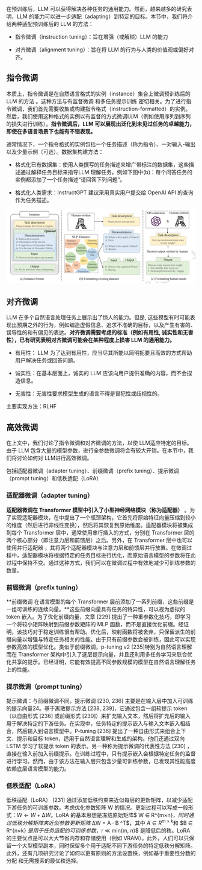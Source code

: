 在预训练后，LLM 可以获得解决各种任务的通用能力。然而，越来越多的研究表明，LLM 的能力可以进一步适配（adapting）到特定的目标。本节中，我们将介绍两种适配预训练后的 LLM 的方法：

- 指令微调（instruction tuning）：旨在增强（或解锁）LLM 的能力

- 对齐微调（alignment tuning）：旨在将 LLM 的行为与人类的价值观或偏好对齐。

## 指令微调

本质上，指令微调是在自然语言格式的实例（instance）集合上微调预训练后的 LLM 的方法 。这种方法与有监督微调 和多任务提示训练 密切相关。为了进行指令微调，我们首先需要收集或构建指令格式（instruction-formatted）的实例。然后，我们使用这种格式的实例以有监督的方式微调LLM（例如使用序列到序列的损失进行训练）。**指令微调后，LLM 可以展现出泛化到未见过任务的卓越能力，即使在多语言场景下也能有不错表现。**

通常情况下，一个指令格式的实例包括一个任务描述（称为指令）、一对输入-输出以及少量示例（可选）。数据集构建方法：

- 格式化已有数据集：使用人类撰写的任务描述来增广带标注的数据集，这些描述通过解释任务目标来指导LLM 理解任务。例如下图中(b)：每个问答任务的实例都添加了一个任务描述“请回答下列问题”。

- 格式化人类需求：InstructGPT 建议采用真实用户提交给 OpenAI API 的查询作为任务描述。

![image.png](README/image.png)

## 对齐微调

LLM 在多个自然语言处理任务上展示出了惊人的能力。但是, 这些模型有时可能表现出预期之外的行为，例如编造虚假信息、追求不准确的目标，以及产生有害的、误导性的和有偏见的表达。**对齐微调需要考虑的标准（例如有用性, 诚实性和无害性），已有研究表明对齐微调可能会在某种程度上损害 LLM 的通用能力。**

- 有用性： LLM 为了达到有用性，应当尽其所能以简明扼要且高效的方式帮助用户解决任务或回答问题。

- 诚实性：在基本层面上，诚实的 LLM 应该向用户提供准确的内容，而不会捏造信息。

- 无害性：无害性要求模型生成的语言不得是冒犯性或歧视性的。

主要实现方法：RLHF

## 高效微调

在上文中，我们讨论了指令微调和对齐微调的方法，以使 LLM适应特定的目标。由于 LLM 包含大量的模型参数，进行全参数微调将会有较大开销。在本节中，我们将讨论如何对 LLM进行高效微调。

包括适配器微调（adapter tuning）、前缀微调（prefix tuning）、提示微调（prompt tuning）和低秩适配（LoRA）

### 适配器微调（adapter tuning）

**适配器微调在 Transformer 模型中引入了小型神经网络模块（称为适配器）** 。为了实现适配器模块，在中提出了一个瓶颈架构，它首先将原始特征向量压缩到较小的维度（然后进行非线性变换），然后将其恢复到原始维度。适配器模块将被集成到每个 Transformer 层中，通常使用串行插入的方式，分别在 Transformer 层的两个核心部分（即注意力层和前馈层）之后。另外，在 Transformer 层中也可以使用并行适配器 ，其将两个适配器模块与注意力层和前馈层并行放置。在微调过程中，适配器模块将根据特定的任务目标进行优化，而原始语言模型的参数将在此过程中保持不变。通过这种方式，我们可以在微调过程中有效地减少可训练参数的数量。

### 前缀微调（prefix tuning）

**前缀微调 在语言模型的每个 Transformer 层前添加了一系列前缀，这些前缀是一组可训练的连续向量。**这些前缀向量具有任务的特异性，可以视为虚拟的 token 嵌入。为了优化前缀向量，文章 [229] 提出了一种重参数化技巧，即学习一个将较小矩阵映射到前缀参数矩阵的 MLP 函数，而不是直接优化前缀。经证明，该技巧对于稳定训练很有帮助。优化后，映射函数将被舍弃，只保留派生的前缀向量以增强与特定任务相关的性能。由于只有前缀参数会被训练，因此可以实现参数高效的模型优化。类似于前缀微调，p-tuning v2 [235]特别为自然语言理解而在 Transformer 架构中引入了逐层提示向量，并且还利用多任务学习来联合优化共享的提示。已经证明，它能有效提高不同参数规模的模型在自然语言理解任务上的性能。

### 提示微调（prompt tuning）

提示微调：与前缀微调不同，提示微调 [230, 236] 主要是在输入层中加入可训练的提示向量24。基于离散提示方法 [238, 239]，它通过包含一组软提示 token（以自由形式 [236] 或前缀形式 [230]）来扩充输入文本，然后将扩充后的输入用于解决特定的下游任务。在实现中，任务特定的提示嵌入与输入文本嵌入相结合，然后输入到语言模型中。P-tuning [236] 提出了一种自由形式来组合上下文、提示和目标 token，适用于自然语言理解和生成的架构。他们还通过双向 LSTM 学习了软提示 token 的表示。另一种称为提示微调的代表性方法 [230] ，直接在输入前加入前缀提示。在训练过程中，只有提示嵌入会根据特定任务的监督进行学习。然而，由于该方法在输入层只包含少量可训练参数，已发现其性能高度依赖底层语言模型的能力。

### 低秩适配（LoRA）

低秩适配（LoRA） [231] 通过添加低秩约束来近似每层的更新矩阵，以减少适配下游任务的可训练参数。考虑优化参数矩阵 W 的情况。更新过程可以写成一般形式：$W ←W + ∆W$。LoRA 的基本思想是冻结原始矩阵$ W ∈ R^{m×n}$，同时通过低秩分解矩阵来近似参数更新矩阵$ ∆W = A · B ^T$，其中 $A ∈ R^{m×k }$和 $B ∈ R^{n×k} $是用于任务适配的可训练参数，$r ≪ min(m, n)$ 是降低后的秩。LoRA 的主要优点是可以大大节省内存和存储使用（例如 VRAM）。此外，人们可以只保留一个大型模型副本，同时保留多个用于适配不同下游任务的特定低秩分解矩阵。此外，还有几项研究讨论了如何以更有原则的方法设置秩，例如基于重要性分数的分配 和无需搜索的最优秩选择。
